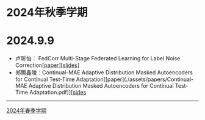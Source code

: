 # 2024年秋季学期
# 2024.9.9
- 卢昕怡： FedCorr Multi-Stage Federated Learning for Label Noise Correction[[paper](./assets/papers/FedCorr_Multi-Stage_Federated_Learning_for_Label_Noise_Correction.pdf)][[slides](./assets/slides/2024.9.9%20卢昕怡.pdf)]
- 郑腾鑫陵：Continual-MAE Adaptive Distribution Masked Autoencoders for Continual Test-Time Adaptation[[paper](./assets/papers/Continual-MAE Adaptive Distribution Masked Autoencoders for Continual Test-Time Adaptation.pdf)][[sides](./assets/slides/2024.9.9%20郑腾鑫陵.pdf)
---

[2024年春季学期](./2024-spring.md)

